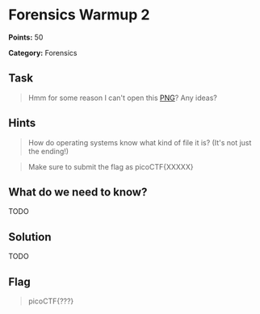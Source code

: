 # Forensics Warmup 2

**Points:** 50

**Category:** Forensics

## Task
> Hmm for some reason I can't open this [PNG](/Files/flag.png)? Any ideas? 

## Hints

> How do operating systems know what kind of file it is? (It's not just the ending!)

> Make sure to submit the flag as picoCTF{XXXXX}

## What do we need to know?

TODO

## Solution

TODO

## Flag

> picoCTF{???}